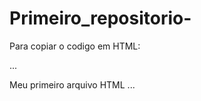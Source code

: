 # Primeiro_repositorio-

Para copiar o codigo em HTML:

...
<html>
  <hl>Meu primeiro arquivo HTML</hl>
<html>
...

